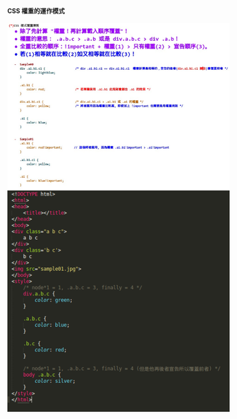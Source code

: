#### CSS 權重的運作模式

![Alt text](https://raw.githubusercontent.com/scott1028/CSS-Priority-Study/master/sample01.jpg "sample01.jpg")
![Alt text](https://raw.githubusercontent.com/scott1028/CSS-Priority-Study/master/sample01a.bmp "sample01a.jpg")
